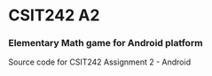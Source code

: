 # CSIT242 A2
### Elementary Math game for Android platform
Source code for CSIT242 Assignment 2 - Android
